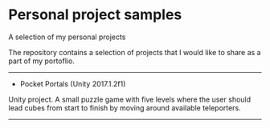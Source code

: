 # Personal project samples
A selection of my personal projects

The repository contains a selection of projects that I would like to share as a part of my portoflio.

-----

* Pocket Portals (Unity 2017.1.2f1)

Unity project. A small puzzle game with five levels where the user should lead cubes from start to finish by moving around available teleporters.

-----
